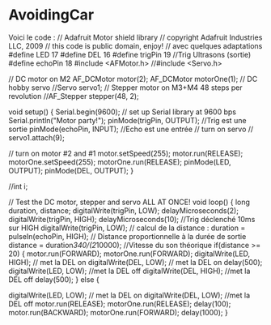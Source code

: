 # AvoidingCar
Voici le code :
// Adafruit Motor shield library
// copyright Adafruit Industries LLC, 2009
// this code is public domain, enjoy!
// avec quelques adaptations
#define LED 17
#define DEL 16
#define trigPin 19 //Trig Ultrasons (sortie) 
#define echoPin 18
#include <AFMotor.h>
//#include <Servo.h> 

// DC motor on M2
AF_DCMotor motor(2);
AF_DCMotor motorOne(1);
// DC hobby servo
//Servo servo1;
// Stepper motor on M3+M4 48 steps per revolution
//AF_Stepper stepper(48, 2);

void setup() {
  Serial.begin(9600);           // set up Serial library at 9600 bps
  Serial.println("Motor party!");
  pinMode(trigPin, OUTPUT); //Trig est une sortie 
  pinMode(echoPin, INPUT); //Echo est une entrée
  // turn on servo
 // servo1.attach(9);
   
  // turn on motor #2 and #1
  motor.setSpeed(255);
  motor.run(RELEASE);
  motorOne.setSpeed(255);
  motorOne.run(RELEASE);
  pinMode(LED, OUTPUT);
  pinMode(DEL, OUTPUT);
}
  
//int i;

// Test the DC motor, stepper and servo ALL AT ONCE!
void loop() {
  long duration, distance; 
  digitalWrite(trigPin, LOW); 
  delayMicroseconds(2); 
  digitalWrite(trigPin, HIGH); 
  delayMicroseconds(10); //Trig déclenché 10ms sur HIGH 
  digitalWrite(trigPin, LOW); // calcul de la distance : 
  duration = pulseIn(echoPin, HIGH); // Distance proportionnelle à la durée de sortie 
  distance = duration*340/(2*10000); //Vitesse du son théorique 
  if(distance >= 20) {
  motor.run(FORWARD);
  motorOne.run(FORWARD);
  digitalWrite(LED, HIGH);  // met la DEL on
  digitalWrite(DEL, LOW);  // met la DEL on
  delay(500);
  digitalWrite(LED, LOW);   //met la DEL off
  digitalWrite(DEL, HIGH);   //met la DEL off
  delay(500);
} else {
 
  digitalWrite(LED, LOW);  // met la DEL on
  digitalWrite(DEL, LOW);   //met la DEL off
  motor.run(RELEASE);
  motorOne.run(RELEASE);
  delay(100);
  motor.run(BACKWARD);
  motorOne.run(FORWARD);
  delay(1000);
}
